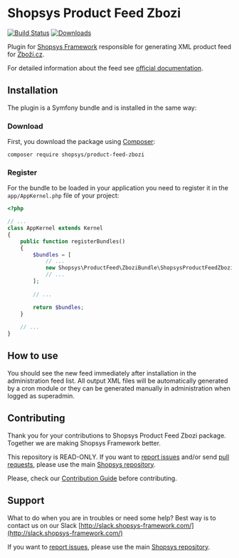 # Shopsys Product Feed Zbozi

[![Build Status](https://travis-ci.org/shopsys/product-feed-zbozi.svg?branch=master)](https://travis-ci.org/shopsys/product-feed-zbozi)
[![Downloads](https://img.shields.io/packagist/dt/shopsys/product-feed-zbozi.svg)](https://packagist.org/packages/shopsys/product-feed-zbozi)

Plugin for [Shopsys Framework](https://www.shopsys-framework.com) responsible for generating XML product feed for [Zboží.cz](https://www.zbozi.cz).

For detailed information about the feed see [official documentation](https://napoveda.seznam.cz/cz/zbozi/specifikace-xml-pro-obchody/specifikace-xml-feedu/).

## Installation
The plugin is a Symfony bundle and is installed in the same way:

### Download
First, you download the package using [Composer](https://getcomposer.org/):
```
composer require shopsys/product-feed-zbozi
```

### Register
For the bundle to be loaded in your application you need to register it in the `app/AppKernel.php` file of your project:
```php
<?php

// ...
class AppKernel extends Kernel
{
    public function registerBundles()
    {
        $bundles = [
            // ...
            new Shopsys\ProductFeed\ZboziBundle\ShopsysProductFeedZboziBundle(),
            // ...
        ];
        
        // ...

        return $bundles;
    }
    
    // ...
}
```

## How to use
You should see the new feed immediately after installation in the administration feed list.
All output XML files will be automatically generated by a cron module or they can be generated manually in administration when logged as superadmin.

## Contributing
Thank you for your contributions to Shopsys Product Feed Zbozi package.
Together we are making Shopsys Framework better.

This repository is READ-ONLY.
If you want to [report issues](https://github.com/shopsys/shopsys/issues/new) and/or send [pull requests](https://github.com/shopsys/shopsys/compare),
please use the main [Shopsys repository](https://github.com/shopsys/shopsys).

Please, check our [Contribution Guide](https://github.com/shopsys/shopsys/blob/master/CONTRIBUTING.md) before contributing.

## Support
What to do when you are in troubles or need some help? Best way is to contact us on our Slack [http://slack.shopsys-framework.com/](http://slack.shopsys-framework.com/)

If you want to [report issues](https://github.com/shopsys/shopsys/issues/new), please use the main [Shopsys repository](https://github.com/shopsys/shopsys).

